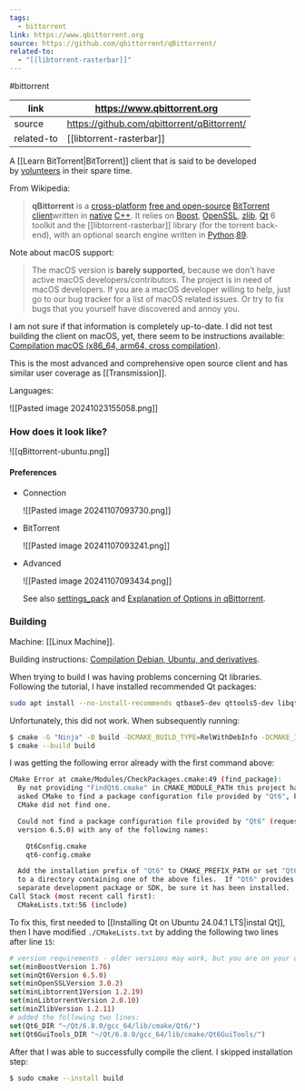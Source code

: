 ```yaml
---
tags:
  - bittorrent
link: https://www.qbittorrent.org
source: https://github.com/qbittorrent/qBittorrent/
related-to:
  - "[[libtorrent-rasterbar]]"
---
```

#bittorrent 

| link       | https://www.qbittorrent.org                 |
| ---------- | ------------------------------------------- |
| source     | https://github.com/qbittorrent/qBittorrent/ |
| related-to | [[libtorrent-rasterbar]]                    |

A [[Learn BitTorrent|BitTorrent]] client that is said to be developed by [volunteers](https://www.qbittorrent.org/team) in their spare time.

From Wikipedia:

> **qBittorrent** is a [cross-platform](https://en.wikipedia.org/wiki/Cross-platform "Cross-platform") [free and open-source](https://en.wikipedia.org/wiki/Free_and_open-source "Free and open-source") [BitTorrent client](https://en.wikipedia.org/wiki/BitTorrent_client "BitTorrent client")written in [native](https://en.wikipedia.org/wiki/Native_application "Native application") [C++](https://en.wikipedia.org/wiki/C%2B%2B "C++"). It relies on [Boost](https://en.wikipedia.org/wiki/Boost_(C%2B%2B_libraries) "Boost (C++ libraries)"), [OpenSSL](https://en.wikipedia.org/wiki/OpenSSL "OpenSSL"), [zlib](https://en.wikipedia.org/wiki/Zlib "Zlib"), [Qt](https://en.wikipedia.org/wiki/Qt_(software) "Qt (software)") 6 toolkit and the [[libtorrent-rasterbar]] library (for the torrent back-end), with an optional search engine written in [Python](https://en.wikipedia.org/wiki/Python_(programming_language) "Python (programming language)").[8](https://en.wikipedia.org/wiki/QBittorrent#cite_note-8)[9](https://en.wikipedia.org/wiki/QBittorrent#cite_note-9).

Note about macOS support:

> The macOS version is **barely supported,** because we don't have active macOS developers/contributors. 
> The project is in need of macOS developers. If you are a macOS developer willing to help, just go to our bug tracker for a list of macOS related issues. Or try to fix bugs that you yourself have discovered and annoy you.

I am not sure if that information is completely up-to-date. I did not test building the client on macOS, yet, there seem to be instructions available: [Compilation macOS (x86_64, arm64, cross compilation)](https://github.com/qbittorrent/qBittorrent/wiki/Compilation-macOS-(x86_64,-arm64,-cross-compilation)).

This is the most advanced and comprehensive open source client and has similar user coverage as [[Transmission]].

Languages:
	
![[Pasted image 20241023155058.png]]

### How does it look like?

![[qBittorrent-ubuntu.png]]

#### Preferences

- Connection
  
	![[Pasted image 20241107093730.png]]
	
- BitTorrent

	![[Pasted image 20241107093241.png]]

- Advanced
  
	![[Pasted image 20241107093434.png]]

	See also [settings_pack](https://www.libtorrent.org/reference-Settings.html) and [Explanation of Options in qBittorrent](https://github.com/qbittorrent/qBittorrent/wiki/Explanation-of-Options-in-qBittorrent#Advanced).


### Building

Machine: [[Linux Machine]].

Building instructions: [Compilation Debian, Ubuntu, and derivatives](https://github.com/qbittorrent/qBittorrent/wiki/Compilation-Debian,-Ubuntu,-and-derivatives).

When trying to build I was having problems concerning Qt libraries. Following the tutorial, I have installed recommended Qt packages:

```bash
sudo apt install --no-install-recommends qtbase5-dev qttools5-dev libqt5svg5-dev
```

Unfortunately, this did not work. When subsequently running:

```bash
$ cmake -G "Ninja" -B build -DCMAKE_BUILD_TYPE=RelWithDebInfo -DCMAKE_INSTALL_PREFIX=/usr/local
$ cmake --build build
```

I was getting the following error already with the first command above:

```bash
CMake Error at cmake/Modules/CheckPackages.cmake:49 (find_package):
  By not providing "FindQt6.cmake" in CMAKE_MODULE_PATH this project has
  asked CMake to find a package configuration file provided by "Qt6", but
  CMake did not find one.

  Could not find a package configuration file provided by "Qt6" (requested
  version 6.5.0) with any of the following names:

    Qt6Config.cmake
    qt6-config.cmake

  Add the installation prefix of "Qt6" to CMAKE_PREFIX_PATH or set "Qt6_DIR"
  to a directory containing one of the above files.  If "Qt6" provides a
  separate development package or SDK, be sure it has been installed.
Call Stack (most recent call first):
  CMakeLists.txt:56 (include)
```

To fix this, first needed to [[Installing Qt on Ubuntu 24.04.1 LTS|instal Qt]], then I have modified `./CMakeLists.txt` by adding the following two lines after line `15`:

```cmake
# version requirements - older versions may work, but you are on your own
set(minBoostVersion 1.76)
set(minQt6Version 6.5.0)
set(minOpenSSLVersion 3.0.2)
set(minLibtorrent1Version 1.2.19)
set(minLibtorrentVersion 2.0.10)
set(minZlibVersion 1.2.11)
# added the following two lines:
set(Qt6_DIR "~/Qt/6.8.0/gcc_64/lib/cmake/Qt6/")
set(Qt6GuiTools_DIR "~/Qt/6.8.0/gcc_64/lib/cmake/Qt6GuiTools/")
```

After that I was able to successfully compile the client. I skipped installation step:

```bash
$ sudo cmake --install build
```
